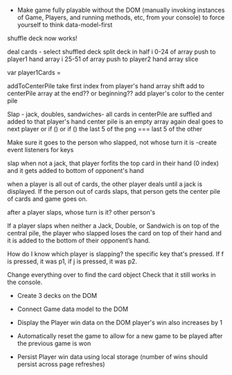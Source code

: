 * Make game fully playable without the DOM (manually invoking instances of Game, Players, and running methods, etc, from your console) to force yourself to think data-model-first

shuffle deck now works!

deal cards -
  select shuffled deck
  split deck in half
  i 0-24 of array push to player1 hand array
  i 25-51 of array push to player2 hand array
  slice

  var player1Cards =

addToCenterPile
  take first index from player's hand array
  shift
  add to centerPile array at the end?? or beginning??
  add player's color to the center pile

Slap -
  jack, doubles, sandwiches- all cards in centerPile are suffled and  added to that player's hand
  center pile is an empty array again
  deal goes to next player
  or if ()
  or if ()
  the last 5 of the png === last 5 of the other

  Make sure it goes to the person who slapped, not whose turn it is
    -create event listeners for keys

  slap when not a jack, that player forfits the top card in their hand (0 index) and it gets added to bottom of opponent's hand

  when a player is all out of cards, the other player deals until a jack is displayed. If the person out of cards slaps, that person gets the center pile of cards and game goes on.

  after a player slaps, whose turn is it? other person's

If a player slaps when neither a Jack, Double, or Sandwich is on top of the central pile, the player who slapped loses the card on top of their hand and it is added to the bottom of their opponent’s hand.


How do I know which player is slapping? the specific key that's pressed. If f is pressed, it was p1, if j is pressed, it was p2. 


Change everything over to find the card object
Check that it still works in the console.


* Create 3 decks on the DOM

* Connect Game data model to the DOM

* Display the Player win data on the DOM
  player's win also increases by 1

* Automatically reset the game to allow for a new game to be played after the previous game is won

* Persist Player win data using local storage (number of wins should persist across page refreshes)
